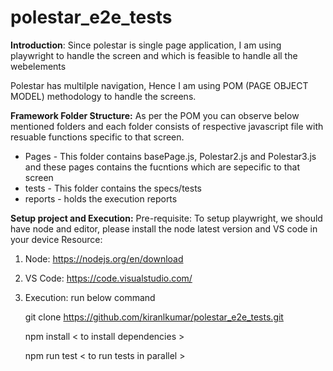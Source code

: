 # polestar_e2e_tests
**Introduction**:
Since polestar is single page application, I am using playwright to handle the screen and which is feasible to handle all the webelements

Polestar has multilple navigation, Hence I am using POM (PAGE OBJECT MODEL) methodology to handle the screens.

**Framework Folder Structure:**
As per the POM you can observe below mentioned folders and each folder consists of respective javascript file with resuable functions specific to that screen.
- Pages - This folder contains basePage.js, Polestar2.js and Polestar3.js and these pages contains the fucntions which are sepecific to that screen
- tests - This folder contains the specs/tests
- reports - holds the execution reports

**Setup project and Execution:**
Pre-requisite: To setup playwright, we should have node and editor, please install the node latest version and VS code in your device
Resource: 
1. Node: https://nodejs.org/en/download
2. VS Code: https://code.visualstudio.com/
3. Execution: run below command

   git clone https://github.com/kiranlkumar/polestar_e2e_tests.git   <to checkout the code>

   npm install    < to install dependencies >

   npm run test   < to run tests in parallel >
   
   

   

